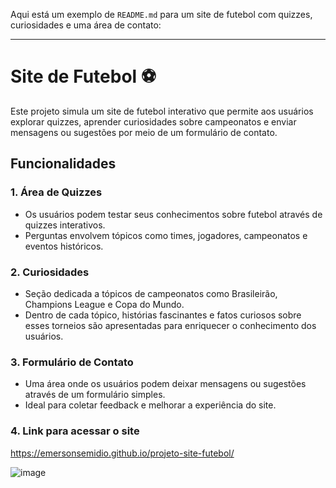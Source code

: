 Aqui está um exemplo de `README.md` para um site de futebol com quizzes, curiosidades e uma área de contato:

---

# Site de Futebol ⚽

Este projeto simula um site de futebol interativo que permite aos usuários explorar quizzes, aprender curiosidades sobre campeonatos e enviar mensagens ou sugestões por meio de um formulário de contato.

## Funcionalidades

### 1. **Área de Quizzes**
- Os usuários podem testar seus conhecimentos sobre futebol através de quizzes interativos.
- Perguntas envolvem tópicos como times, jogadores, campeonatos e eventos históricos.

### 2. **Curiosidades**
- Seção dedicada a tópicos de campeonatos como Brasileirão, Champions League e Copa do Mundo.
- Dentro de cada tópico, histórias fascinantes e fatos curiosos sobre esses torneios são apresentadas para enriquecer o conhecimento dos usuários.

### 3. **Formulário de Contato**
- Uma área onde os usuários podem deixar mensagens ou sugestões através de um formulário simples.
- Ideal para coletar feedback e melhorar a experiência do site.

### 4. **Link para acessar o site**

https://emersonsemidio.github.io/projeto-site-futebol/

![image](https://github.com/user-attachments/assets/48bd1d16-1b5f-4ad3-aae0-22f2d99fca19)


